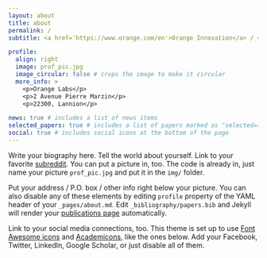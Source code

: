 ```yaml
---
layout: about
title: about
permalink: /
subtitle: <a href='https://www.orange.com/en'>Orange Innovation</a> / <a href='https://team.inria.fr/lacodam/fr/'>INRIA</a>. Campus de Beaulieu, 263 Av. Général Leclerc, 35042 Rennes

profile:
  align: right
  image: prof_pic.jpg
  image_circular: false # crops the image to make it circular
  more_info: >
    <p>Orange Labs</p>
    <p>2 Avenue Pierre Marzin</p>
    <p>22300, Lannion</p>

news: true # includes a list of news items
selected_papers: true # includes a list of papers marked as "selected={true}"
social: true # includes social icons at the bottom of the page
---
```


Write your biography here. Tell the world about yourself. Link to your favorite [subreddit](http://reddit.com). You can put a picture in, too. The code is already in, just name your picture `prof_pic.jpg` and put it in the `img/` folder.

Put your address / P.O. box / other info right below your picture. You can also disable any of these elements by editing `profile` property of the YAML header of your `_pages/about.md`. Edit `_bibliography/papers.bib` and Jekyll will render your [publications page](/al-folio/publications/) automatically.

Link to your social media connections, too. This theme is set up to use [Font Awesome icons](https://fontawesome.com/) and [Academicons](https://jpswalsh.github.io/academicons/), like the ones below. Add your Facebook, Twitter, LinkedIn, Google Scholar, or just disable all of them.
